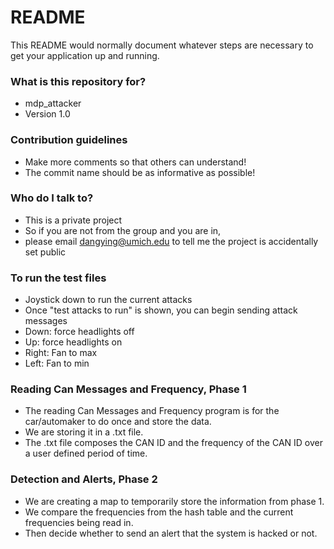 # README #

This README would normally document whatever steps are necessary to get your application up and running.

### What is this repository for? ###

* mdp_attacker
* Version 1.0

### Contribution guidelines ###

* Make more comments so that others can understand!
* The commit name should be as informative as possible!

### Who do I talk to? ###

* This is a private project
* So if you are not from the group and you are in, 
* please email dangying@umich.edu to tell me the project is accidentally set public

### To run the test files ###

* Joystick down to run the current attacks
* Once "test attacks to run" is shown, you can begin sending attack messages
* Down: force headlights off
* Up: force headlights on
* Right: Fan to max
* Left: Fan to min

### Reading Can Messages and Frequency, Phase 1 ###

* The reading Can Messages and Frequency program is for the car/automaker to do once and store the data. 
* We are storing it in a .txt file.
* The .txt file composes the CAN ID and the frequency of the CAN ID over a user defined period of time.

### Detection and Alerts, Phase 2 ###

* We are creating a map to temporarily store the information from phase 1.
* We compare the frequencies from the hash table and the current frequencies being read in. 
* Then decide whether to send an alert that the system is hacked or not.